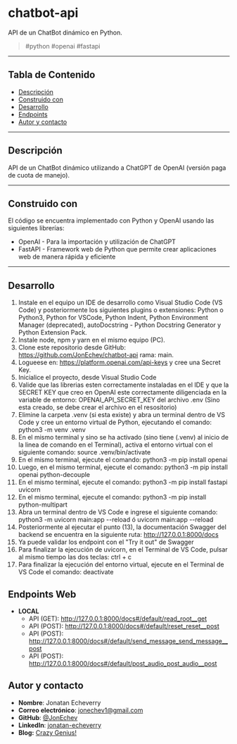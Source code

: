 # chatbot-api

API de un ChatBot dinámico en Python.

> <p>#python #openai #fastapi</p>

---

## Tabla de Contenido

- [Descripción](#descripción)
- [Construido con](#construido-con)
- [Desarrollo](#desarrollo)
- [Endpoints](#endpoints)
- [Autor y contacto](#autor-y-contacto)

---

## Descripción

API de un ChatBot dinámico utilizando a ChatGPT de OpenAI (versión paga de cuota de manejo).

---

## Construido con

El código se encuentra implementado con Python y OpenAI usando las siguientes librerías:

- OpenAI - Para la importación y utilización de ChatGPT
- FastAPI - Framework web de Python que permite crear aplicaciones web de manera rápida y eficiente

---

## Desarrollo
1. Instale en el equipo un IDE de desarrollo como Visual Studio Code (VS Code) y posteriormente los siguientes plugins o extensiones: Python o Python3, Python for VSCode, Python Indent, Python Environment Manager (deprecated), autoDocstring - Python Docstring Generator y Python Extension Pack.
2. Instale node, npm y yarn en el mismo equipo (PC).
3. Clone este repositorio desde GitHub: https://github.com/JonEchev/chatbot-api rama: main.
4. Logueese en: https://platform.openai.com/api-keys y cree una Secret Key.
5. Inicialice el proyecto, desde Visual Studio Code
6. Valide que las librerias esten correctamente instaladas en el IDE y que la SECRET KEY que creo en OpenAI este correctamente diligenciada en la variable de entorno: OPENAI_API_SECRET_KEY del archivo .env (Sino esta creado, se debe crear el archivo en el resositorio)
7. Elimine la carpeta .venv (si esta existe) y abra un terminal dentro de VS Code y cree un entorno virtual de Python, ejecutando el comando: python3 -m venv .venv
8. En el mismo terminal y sino se ha activado (sino tiene (.venv) al inicio de la linea de comando en el Terminal), activa el entorno virtual con el siguiente comando: source .venv/bin/activate
9. En el mismo terminal, ejecute el comando: python3 -m pip install openai
10. Luego, en el mismo terminal, ejecute el comando: python3 -m pip install openai python-decouple
11. En el mismo terminal, ejecute el comando: python3 -m pip install fastapi uvicorn
12. En el mismo terminal, ejecute el comando: python3 -m pip install python-multipart
13. Abra un terminal dentro de VS Code e ingrese el siguiente comando: python3 -m uvicorn main:app --reload ó uvicorn main:app --reload
14. Posteriormente al ejecutar el punto (13), la documentación Swagger del backend se encuentra en la siguiente ruta: http://127.0.0.1:8000/docs
15. Ya puede validar los endpoint con el "Try it out" de Swagger
16. Para finalizar la ejecución de uvicorn, en el Terminal de VS Code, pulsar al mismo tiempo las dos teclas: ctrl + c
17. Para finalizar la ejecución del entorno virtual, ejecute en el Terminal de VS Code el comando: deactivate


## Endpoints Web

- **LOCAL**
    - API (GET): http://127.0.0.1:8000/docs#/default/read_root__get
    - API (POST): http://127.0.0.1:8000/docs#/default/reset_reset__post
    - API (POST): http://127.0.0.1:8000/docs#/default/send_message_send_message__post
    - API (POST): http://127.0.0.1:8000/docs#/default/post_audio_post_audio__post

## Autor y contacto

- **Nombre**: Jonatan Echeverry
- **Correo electrónico**: jonechev1@gmail.com
- **GitHub**: [@JonEchev](https://github.com/JonEchev)
- **LinkedIn**: [jonatan-echeverry](https://www.linkedin.com/in/jonatan-echeverry-7130251a0/)
- **Blog:** [Crazy Genius!](https://crazycuestionct.blogspot.com/search/label/Programaci%C3%B3n)